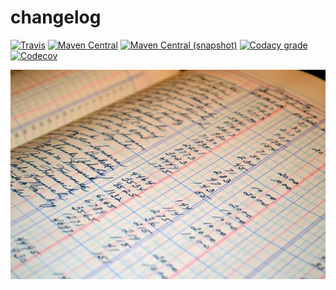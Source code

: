 changelog
===

[![Travis](https://img.shields.io/travis/io7m/changelog.png?style=flat-square)](https://travis-ci.org/io7m/changelog)
[![Maven Central](https://img.shields.io/maven-central/v/com.io7m.changelog/com.io7m.changelog.png?style=flat-square)](http://search.maven.org/#search%7Cga%7C1%7Cg%3A%22com.io7m.changelog%22)
[![Maven Central (snapshot)](https://img.shields.io/nexus/s/https/oss.sonatype.org/com.io7m.changelog/com.io7m.changelog.svg?style=flat-square)](https://oss.sonatype.org/content/repositories/snapshots/com/io7m/changelog/)
[![Codacy grade](https://img.shields.io/codacy/grade/8c6f31d9eb2f4541836b27ad7e95153c.png?style=flat-square)](https://www.codacy.com/app/github_79/changelog)
[![Codecov](https://img.shields.io/codecov/c/github/io7m/changelog.png?style=flat-square)](https://codecov.io/gh/io7m/changelog)

![changelog](./src/site/resources/changelog.jpg?raw=true)
